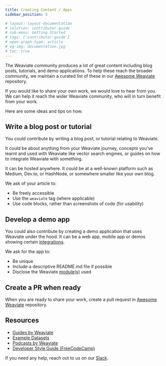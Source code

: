 ```yaml
---
title: Creating Content / Apps
sidebar_position: 5

# layout: layout-documentation
# solution: contributor-guide
# sub-menu: Getting Started
# tags: ['contributor-guide']
# open-graph-type: article
# og-img: documentation.jpg
# toc: true
---
```

The Weaviate community produces a lot of great content including blog posts, tutorials, and demo applications. To help these reach the broader community, we maintain a curated list of these in our [Awesome Weaviate](https://github.com/semi-technologies/awesome-weaviate) repository. 

If you would like to share your own work, we would love to hear from you. We can help it reach the wider Weaviate community, who will in turn benefit from your work. 

Here are some ideas and tips on how:

## Write a blog post or tutorial

You could contribute by writing a blog post, or tutorial relating to Weaviate. 

It could be about anything from your Weaviate journey, concepts you've learnt and used with Weaviate like vector search engines, or guides on how to integrate Weaviate with something. 

It can be hosted anywhere. It could be at a well-known platform such as Medium, Dev.to, or HashNode, or somewhere smaller like your own blog.

We ask of your article to:

* Be freely accessible
* Use the `weaviate` tag (where applicable)
* Use code blocks, rather than screenshots of code (for usability)

## Develop a demo app

<!-- TODO: When use cases are ready, add a link on top of integrations -->
You could also contribute by creating a demo application that uses Weaviate under the hood. It can be a web app, mobile app or demos showing certain [integrations](/docs/weaviate/more-resources/example-use-cases.md).

We ask for the app to:

* Be unique
* Include a descriptive README.md file if possible
* Disclose the Weaviate [module(s)](/docs/weaviate/modules/index.md) used

## Create a PR when ready

When you are ready to share your work, create a pull request in [Awesome Weaviate](https://github.com/semi-technologies/awesome-weaviate) repository.

## Resources

* [Guides by Weaviate](/docs/weaviate/guides/index.md)
* [Example Datasets](/docs/weaviate/more-resources/example-datasets.md)
* [Podcasts by Weaviate](/podcast)
* [Developer Style Guide (FreeCodeCamp)](https://www.freecodecamp.org/news/developer-news-style-guide/)

If you need any help, reach out to us on our [Slack](https://weaviate.slack.com/).
